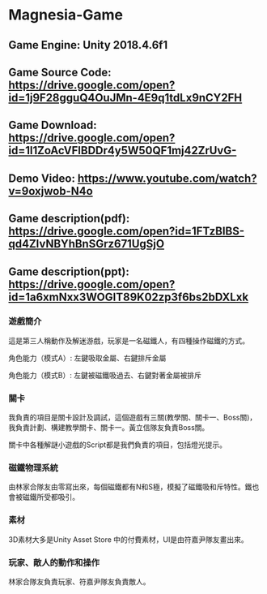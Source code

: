 # Magnesia-Game
## Game Engine: Unity 2018.4.6f1
## Game Source Code: https://drive.google.com/open?id=1j9F28gguQ4OuJMn-4E9q1tdLx9nCY2FH
## Game Download: https://drive.google.com/open?id=1l1ZoAcVFlBDDr4y5W50QF1mj42ZrUvG-
## Demo Video: https://www.youtube.com/watch?v=9oxjwob-N4o

## Game description(pdf): https://drive.google.com/open?id=1FTzBIBS-qd4ZIvNBYhBnSGrz671UgSjO 
## Game description(ppt): https://drive.google.com/open?id=1a6xmNxx3WOGIT89K02zp3f6bs2bDXLxk

### 遊戲簡介
這是第三人稱動作及解迷游戲，玩家是一名磁鐵人，有四種操作磁鐵的方式。


角色能力（模式A）: 左鍵吸取金屬、右鍵排斥金屬


角色能力（模式B）: 左鍵被磁鐵吸過去、右鍵對著金屬被排斥

### 關卡
我負責的項目是關卡設計及調試，這個遊戲有三關(教學關、關卡一、Boss關)，我負責計劃、構建教學關卡、關卡一。黃立信隊友負責Boss關。

關卡中各種解謎小遊戲的Script都是我們負責的項目，包括燈光提示。

### 磁鐵物理系統
由林家合隊友由零寫出來，每個磁鐵都有N和S極，模擬了磁鐵吸和斥特性。鐵也會被磁鐵所受都吸引。

### 素材
3D素材大多是Unity Asset Store 中的付費素材，UI是由符嘉尹隊友畫出來。

### 玩家、敵人的動作和操作
林家合隊友負責玩家、符嘉尹隊友負責敵人。
